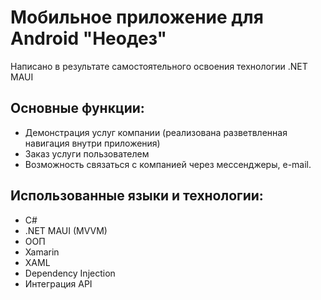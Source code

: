 # Мобильное приложение для Android "Неодез" 
Написано в результате самостоятельного освоения технологии .NET MAUI

## Основные функции:
- Демонстрация услуг компании (реализована разветвленная навигация внутри приложения)
- Заказ услуги пользователем
- Возможность связаться с компанией через мессенджеры, e-mail.

## Использованные языки и технологии: 
- C#
- .NET MAUI (MVVM)
- ООП
- Xamarin
- XAML
- Dependency Injection
- Интеграция API
